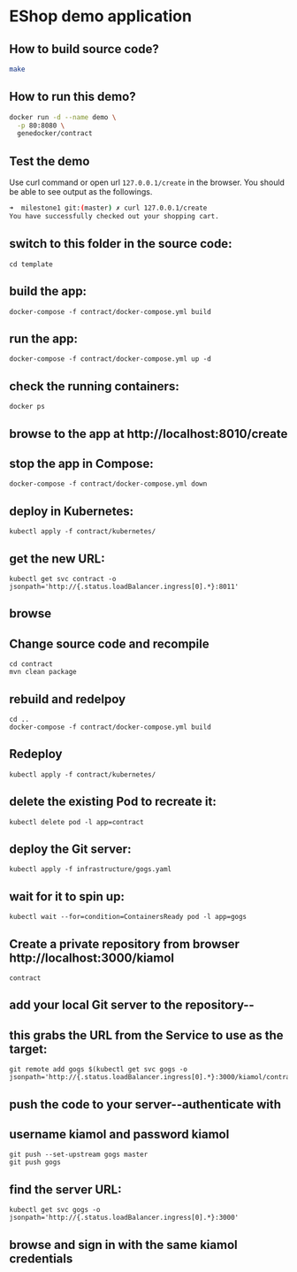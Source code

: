 # EShop demo application

## How to build source code?

```bash
make
```

## How to run this demo?

```bash
docker run -d --name demo \
  -p 80:8080 \
  genedocker/contract
```

## Test the demo

Use curl command or open url ```127.0.0.1/create``` in the browser. You should be able to see output as the followings.

```bash
➜  milestone1 git:(master) ✗ curl 127.0.0.1/create
You have successfully checked out your shopping cart.
```

## switch to this folder in the source code:
```
cd template
```

## build the app:
```
docker-compose -f contract/docker-compose.yml build
```

## run the app:
```
docker-compose -f contract/docker-compose.yml up -d
```

## check the running  containers:
```
docker ps
```

## browse to the app at http://localhost:8010/create

## stop the app in Compose:
```
docker-compose -f contract/docker-compose.yml down
```

## deploy in Kubernetes:
```
kubectl apply -f contract/kubernetes/
```

## get the new URL:
```
kubectl get svc contract -o jsonpath='http://{.status.loadBalancer.ingress[0].*}:8011'
```

## browse

## Change source code and recompile
```
cd contract
mvn clean package
```

## rebuild and redelpoy
```
cd ..
docker-compose -f contract/docker-compose.yml build
```

## Redeploy
```
kubectl apply -f contract/kubernetes/
```

## delete the existing Pod to recreate it:
```
kubectl delete pod -l app=contract
```

## deploy the Git server:
```
kubectl apply -f infrastructure/gogs.yaml
```

## wait for it to spin up:
```
kubectl wait --for=condition=ContainersReady pod -l app=gogs
```

## Create a private repository from browser http://localhost:3000/kiamol
```
contract
```

## add your local Git server to the repository--
## this grabs the URL from the Service to use as the target:
```
git remote add gogs $(kubectl get svc gogs -o jsonpath='http://{.status.loadBalancer.ingress[0].*}:3000/kiamol/contract.git')
```

## push the code to your server--authenticate with 
## username kiamol and password kiamol 
```
git push --set-upstream gogs master
git push gogs
```

## find the server URL:
```
kubectl get svc gogs -o jsonpath='http://{.status.loadBalancer.ingress[0].*}:3000'
```

## browse and sign in with the same kiamol credentials